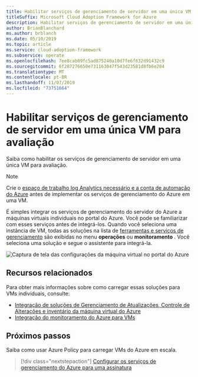 ```yaml
---
title: Habilitar serviços de gerenciamento de servidor em uma única VM para avaliação
titleSuffix: Microsoft Cloud Adoption Framework for Azure
description: Habilitar serviços de gerenciamento de servidor em uma única VM para avaliação
author: BrianBlanchard
ms.author: brblanch
ms.date: 05/10/2019
ms.topic: article
ms.service: cloud-adoption-framework
ms.subservice: operate
ms.openlocfilehash: 7ee8cab09fc5ad875240a10d7fe6f632d91432c9
ms.sourcegitcommit: 6f287276650e731163047f543d23581d8fb6e204
ms.translationtype: MT
ms.contentlocale: pt-BR
ms.lasthandoff: 11/07/2019
ms.locfileid: "73751664"
---
```

# <a name="enable-server-management-services-on-a-single-vm-for-evaluation"></a>Habilitar serviços de gerenciamento de servidor em uma única VM para avaliação

Saiba como habilitar os serviços de gerenciamento de servidor em uma única VM para avaliação.

> [!NOTE]
> Crie o [espaço de trabalho log Analytics necessário e a conta de automação do Azure](./prerequisites.md#create-a-workspace-and-automation-account) antes de implementar os serviços de gerenciamento do Azure em uma VM.

É simples integrar os serviços de gerenciamento do servidor do Azure a máquinas virtuais individuais no portal do Azure. Você pode se familiarizar com esses serviços antes de integrá-los. Quando você seleciona uma instância de VM, todas as soluções na lista de [ferramentas e serviços de gerenciamento](./tools-services.md) são exibidas no menu **operações** ou **monitoramento** . Você seleciona uma solução e segue o assistente para integrá-la.

![Captura de tela das configurações da máquina virtual no portal do Azure](./media/onboarding-single-vm.png)

## <a name="related-resources"></a>Recursos relacionados

Para obter mais informações sobre como carregar essas soluções para VMs individuais, consulte:

- [Integração de soluções de Gerenciamento de Atualizações, Controle de Alterações e inventário da máquina virtual do Azure](https://docs.microsoft.com/azure/automation/automation-onboard-solutions-from-vm)
- [Integração do monitoramento do Azure para VMs](https://docs.microsoft.com/azure/azure-monitor/insights/vminsights-enable-single-vm)

## <a name="next-steps"></a>Próximos passos

Saiba como usar Azure Policy para carregar VMs do Azure em escala.

> [!div class="nextstepaction"]
> [Configurar os serviços de gerenciamento do Azure para uma assinatura](./onboard-at-scale.md)
